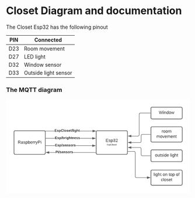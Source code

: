 # Closet Diagram and documentation

The Closet Esp32 has the following pinout

| PIN | Connected |
| --- | --- | 
| D23	|	Room movement         |
| D27	|	LED light             |
| D32	|	Window sensor         |
| D33	|	Outside light sensor  |

<H3>The MQTT diagram</H3>

![MQTT diagram of the Esp32 closet](https://github.com/ytielbeke/Esp32LightProject/blob/21f365b5ce8a2f54a8680503e97bea653e9ced01/documentation/MQTT_diagrams/EspCloset.png)

